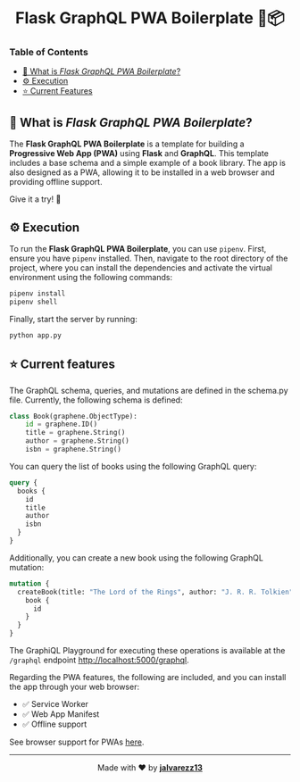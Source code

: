 <h1 align="center">Flask GraphQL PWA Boilerplate 🚀📦</h1>

### Table of Contents

- [📢 What is _Flask GraphQL PWA Boilerplate_?](#-what-is-flask-graphql-pwa-boilerplate)
- [⚙️ Execution](#%EF%B8%8F-execution)
- [⭐ Current Features](#-current-features)

## 📢 What is _Flask GraphQL PWA Boilerplate_?

The **Flask GraphQL PWA Boilerplate** is a template for building a **Progressive Web App (PWA)** using **Flask** and **GraphQL**. This template includes a base schema and a simple example of a book library. The app is also designed as a PWA, allowing it to be installed in a web browser and providing offline support.

Give it a try! 🚀

## ⚙️ Execution

To run the **Flask GraphQL PWA Boilerplate**, you can use `pipenv`. First, ensure you have `pipenv` installed. Then, navigate to the root directory of the project, where you can install the dependencies and activate the virtual environment using the following commands:

```bash
pipenv install
pipenv shell
```

Finally, start the server by running:

```bash
python app.py
```

## ⭐ Current features

The GraphQL schema, queries, and mutations are defined in the schema.py file. Currently, the following schema is defined:

```python
class Book(graphene.ObjectType):
    id = graphene.ID()
    title = graphene.String()
    author = graphene.String()
    isbn = graphene.String()
```

You can query the list of books using the following GraphQL query:

```graphql
query {
  books {
    id
    title
    author
    isbn
  }
}
```

Additionally, you can create a new book using the following GraphQL mutation:

```graphql
mutation {
  createBook(title: "The Lord of the Rings", author: "J. R. R. Tolkien", isbn: "978-0544003415") {
    book {
      id
    }
  }
}
```

The GraphiQL Playground for executing these operations is available at the `/graphql` endpoint [http://localhost:5000/graphql](http://localhost:5000/graphql).

Regarding the PWA features, the following are included, and you can install the app through your web browser:

- ✅ Service Worker
- ✅ Web App Manifest
- ✅ Offline support

See browser support for PWAs [here](https://caniuse.com/serviceworkers).

<hr>

<div align="center">
    <span>Made with ❤️ by <b><a href="https://www.linkedin.com/in/jalvarezz13/">jalvarezz13</a></b></span>
</div>
